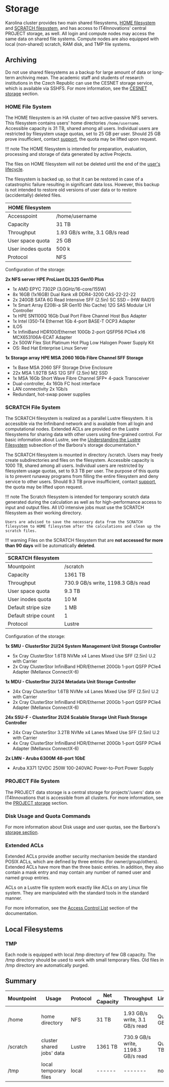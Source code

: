 # Storage

Karolina cluster provides two main shared filesystems, [HOME filesystem][1] and [SCRATCH filesystem][2], and has access to IT4Innovations' central PROJECT storage, as well. All login and compute nodes may access the same data on shared file systems. Compute nodes are also equipped with local (non-shared) scratch, RAM disk, and TMP file systems.

## Archiving

Do not use shared filesystems as a backup for large amount of data or long-term archiving mean. The academic staff and students of research institutions in the Czech Republic can use the CESNET storage service, which is available via SSHFS.
For more information, see the [CESNET storage][6] section.

### HOME File System

The HOME filesystem is an HA cluster of two active-passive NFS servers. This filesystem contains users' home directories `/home/username`. Accessible capacity is 31 TB, shared among all users. Individual users are restricted by filesystem usage quotas, set to 25 GB per user. Should 25 GB prove insufficient, contact [support][d], the quota may be lifted upon request.

!!! note
    The HOME filesystem is intended for preparation, evaluation, processing and storage of data generated by active Projects.

The files on HOME filesystem will not be deleted until the end of the [user's lifecycle][4].

The filesystem is backed up, so that it can be restored in case of a catastrophic failure resulting in significant data loss. However, this backup is not intended to restore old versions of user data or to restore (accidentally) deleted files.

| HOME filesystem      |                                |
| -------------------- | ------------------------------ |
| Accesspoint          | /home/username                 |
| Capacity             | 31 TB                          |
| Throughput           | 1.93 GB/s write, 3.1 GB/s read |
| User space quota     | 25 GB                          |
| User inodes quota    | 500 k                          |
| Protocol             | NFS                            |

 Configuration of the storage:

**2x NFS server HPE ProLiant DL325 Gen10 Plus**

* 1x AMD EPYC 7302P (3.0GHz/16-core/155W)
* 8x 16GB (1x16GB) Dual Rank x8 DDR4-3200 CAS-22-22-22
* 2x 240GB SATA 6G Read Intensive SFF (2.5in) SC SSD – (HW RAID1)
* 1x Smart Array E208i-a SR Gen10 (No Cache) 12G SAS Modular LH Controller
* 1x HPE SN1100Q 16Gb Dual Port Fibre Channel Host Bus Adapter
* 1x Intel I350-T4 Ethernet 1Gb 4-port BASE-T OCP3 Adapter
* ILO5
* 1x InfiniBand HDR100/Ethernet 100Gb 2-port QSFP56 PCIe4 x16 MCX653106A-ECAT Adapter
* 2x 500W Flex Slot Platinum Hot Plug Low Halogen Power Supply Kit
* OS: Red Hat Enterprise Linux Server

**1x Storage array HPE MSA 2060 16Gb Fibre Channel SFF Storage**

* 1x Base MSA 2060 SFF Storage Drive Enclosure
* 22x MSA 1.92TB SAS 12G SFF (2.5in) M2 SSD
* 1x MSA 16Gb Short Wave Fibre Channel SFP+ 4-pack Transceiver
* Dual-controller, 4x 16Gb FC host interface
* LAN connectivity 2x 1Gb/s
* Redundant, hot-swap power supplies

### SCRATCH File System

The SCRATCH filesystem is realized as a parallel Lustre filesystem. It is accessible via the Infiniband network and is available from all login and computational nodes. Extended ACLs are provided on the Lustre filesystems for sharing data with other users using fine-grained control. For basic information about Lustre, see the [Understanding the Lustre Filesystem][7] subsection of the Barbora's storage documentation.*

The SCRATCH filesystem is mounted in directory /scratch. Users may freely create subdirectories and files on the filesystem. Accessible capacity is 1000 TB, shared among all users. Individual users are restricted by filesystem usage quotas, set to 9.3 TB per user. The purpose of this quota is to prevent runaway programs from filling the entire filesystem and deny service to other users. Should 9.3 TB prove insufficient, contact [support][d], the quota may be lifted upon request.

!!! note
    The Scratch filesystem is intended for temporary scratch data generated during the calculation as well as for high-performance access to input and output files. All I/O intensive jobs must use the SCRATCH filesystem as their working directory.

    Users are advised to save the necessary data from the SCRATCH filesystem to HOME filesystem after the calculations and clean up the scratch files.

!!! warning
    Files on the SCRATCH filesystem that are **not accessed for more than 90 days** will be automatically **deleted**.

| SCRATCH filesystem   |                                    |
| -------------------- | ---------------------------------- |
| Mountpoint           | /scratch                           |
| Capacity             | 1361 TB                            |
| Throughput           | 730.9 GB/s write, 1198.3 GB/s read |
| User space quota     | 9.3 TB                             |
| User inodes quota    | 10 M                               |
| Default stripe size  | 1 MB                               |
| Default stripe count | 1                                  |
| Protocol             | Lustre                             |

Configuration of the storage:

**1x SMU - ClusterStor 2U/24 System Management Unit Storage Controller**

* 5x Cray ClusterStor 1.6TB NVMe x4 Lanes Mixed Use SFF (2.5in) U.2 with Carrier
* 2x Cray ClusterStor InfiniBand HDR/Ethernet 200Gb 1-port QSFP PCIe4 Adapter (Mellanox ConnectX-6)

**1x MDU - ClusterStor 2U/24 Metadata Unit Storage Controller**

* 24x Cray ClusterStor 1.6TB NVMe x4 Lanes Mixed Use SFF (2.5in) U.2 with Carrier
* 2x Cray ClusterStor InfiniBand HDR/Ethernet 200Gb 1-port QSFP PCIe4 Adapter (Mellanox ConnectX-6)

**24x SSU-F - ClusterStor 2U24 Scalable Storage Unit Flash Storage Controller**

* 24x Cray ClusterStor 3.2TB NVMe x4 Lanes Mixed Use SFF (2.5in) U.2 with Carrier
* 4x Cray ClusterStor InfiniBand HDR/Ethernet 200Gb 1-port QSFP PCIe4 Adapter (Mellanox ConnectX-6)

**2x LMN - Aruba 6300M 48-port 1GbE**

* Aruba X371 12VDC 250W 100-240VAC Power-to-Port Power Supply

### PROJECT File System

The PROJECT data storage is a central storage for projects'/users' data on IT4Innovations that is accessible from all clusters.
For more information, see the [PROJECT storage][9] section.

### Disk Usage and Quota Commands

For more information about Disk usage and user quotas, see the Barbora's [storage section][8].

### Extended ACLs

Extended ACLs provide another security mechanism beside the standard POSIX ACLs, which are defined by three entries (for owner/group/others). Extended ACLs have more than the three basic entries. In addition, they also contain a mask entry and may contain any number of named user and named group entries.

ACLs on a Lustre file system work exactly like ACLs on any Linux file system. They are manipulated with the standard tools in the standard manner.

For more information, see the [Access Control List][10] section of the documentation.

## Local Filesystems

### TMP

Each node is equipped with local /tmp directory of few GB capacity. The /tmp directory should be used to work with small temporary files. Old files in /tmp directory are automatically purged.

## Summary

| Mountpoint | Usage                     | Protocol | Net Capacity   | Throughput | Limitations | Access                  | Services                    |        |
| ---------- | ------------------------- | -------- | -------------- | ---------- | ----------- | ----------------------- | --------------------------- | ------ |
| /home      | home directory            | NFS      | 31 TB        | 1.93 GB/s write, 3.1 GB/s read | Quota 25 GB | Compute and login nodes | backed up                   |        |
| /scratch   | cluster shared jobs' data | Lustre   | 1361 TB        | 730.9 GB/s write, 1198.3 GB/s read  | Quota 9.3 TB| Compute and login nodes | files older 90 days removed |        |
| /tmp       | local temporary files     | local    | ------   | -------   | none        | Compute / login nodes   | auto                        | purged |

[1]: #home-file-system
[2]: #scratch-file-system
[4]: ../general/obtaining-login-credentials/obtaining-login-credentials.md
[5]: #project-file-system
[6]: ../storage/cesnet-storage.md
[7]: ../barbora/storage.md#understanding-the-lustre-filesystems
[8]: ../barbora/storage.md#disk-usage-and-quota-commands
[9]: ../storage/project-storage.md
[10]: ../storage/standard-file-acl.md

[a]: http://www.nas.nasa.gov
[b]: http://www.nas.nasa.gov/hecc/support/kb/Lustre_Basics_224.html#striping
[c]: http://doc.lustre.org/lustre_manual.xhtml#managingstripingfreespace
[d]: https://support.it4i.cz/rt
[e]: http://man7.org/linux/man-pages/man1/nfs4_setfacl.1.html
[l]: http://man7.org/linux/man-pages/man1/nfs4_getfacl.1.html
